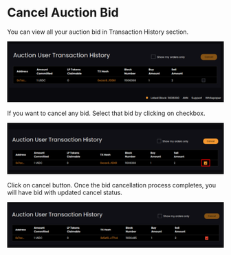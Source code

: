# Cancel Auction Bid

You can view all your auction bid in Transaction History section.

![](../../.gitbook/assets/5_bid%20%281%29.png)

If you want to cancel any bid. Select that bid by clicking on checkbox.

![](../../.gitbook/assets/6_cancel_bid.png)

Click on cancel button. Once the bid cancellation process completes, you will have bid with updated cancel status.

![](../../.gitbook/assets/7_cancel_bid.png)

